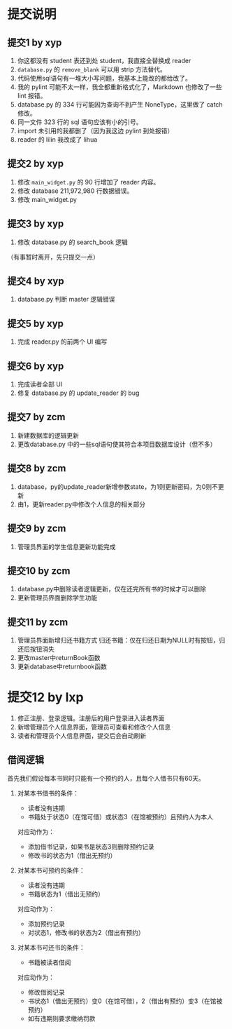 # 提交说明

## 提交1 by xyp

1. 你这都没有 student 表还到处 student，我直接全替换成 reader
2. `database.py` 的 `remove_blank` 可以用 strip 方法替代。
3. 代码使用sql语句有一堆大小写问题，我基本上能改的都给改了。
4. 我的 pylint 可能不太一样，我全都重新格式化了，Markdown 也修改了一些 lint 报错。
5. database.py 的 334 行可能因为查询不到产生 NoneType，这里做了 catch 修改。
6. 同一文件 323 行的 sql 语句应该有小的引号。
7. import 未引用的我都删了（因为我这边 pylint 到处报错）
8. reader 的 lilin 我改成了 lihua

## 提交2 by xyp

1. 修改 `main_widget.py` 的 90 行增加了 reader 内容。
2. 修改 database 211,972,980 行数据错误。
3. 修改 main_widget.py

## 提交3 by xyp

1. 修改 database.py 的 search_book 逻辑

（有事暂时离开，先只提交一点）

## 提交4 by xyp

1. database.py 判断 master 逻辑错误

## 提交5 by xyp

1. 完成 reader.py 的前两个 UI 编写

## 提交6 by xyp

1. 完成读者全部 UI
2. 修复 database.py 的 update_reader 的 bug

## 提交7 by zcm

1. 新建数据库的逻辑更新
2. 更改database.py 中的一些sql语句使其符合本项目数据库设计（但不多）

## 提交8 by zcm

1. database，py的update_reader新增参数state，为1则更新密码，为0则不更新
2. 由1，更新reader.py中修改个人信息的相关部分

## 提交9 by zcm

1. 管理员界面的学生信息更新功能完成

## 提交10 by zcm
1. database.py中删除读者逻辑更新，仅在还完所有书的时候才可以删除
2. 更新管理员界面删除学生功能

## 提交11 by zcm
1. 管理员界面新增归还书籍方式 归还书籍：仅在归还日期为NULL时有按钮，归还后按钮消失
2. 更改master中returnBook函数
3. 更新database中returnbook函数
	
# 提交12 by lxp
1. 修正注册、登录逻辑。注册后的用户登录进入读者界面
2. 新增管理员个人信息界面，管理员可查看和修改个人信息
3. 读者和管理员个人信息界面，提交后会自动刷新


## 借阅逻辑

首先我们假设每本书同时只能有一个预约的人，且每个人借书只有60天。

1. 对某本书借书的条件：

   - 读者没有违期
   - 书籍处于状态0（在馆可借）或状态3（在馆被预约）且预约人为本人

   对应动作为：

   - 添加借书记录，如果书是状态3则删除预约记录
   - 修改书的状态为1（借出无预约）

2. 对某本书可预约的条件：

   - 读者没有违期
   - 书籍状态为1（借出无预约）

   对应动作为：

   - 添加预约记录
   - 对状态1，修改书的状态为2（借出有预约）

3. 对某本书可还书的条件：

   - 书籍被读者借阅

   对应动作为：

   - 修改借阅记录
   - 书状态1（借出无预约）变0（在馆可借），2（借出有预约）变3（在馆被预约）
   - 如有违期则要求缴纳罚款
